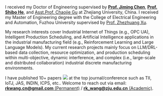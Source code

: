 I  received my Doctor of Engineering supervised by [**Prof. Jiming Chen**](https://person.zju.edu.cn/jmchen), [**Prof. Shibo He**](https://person.zju.edu.cn/shibohe/683161.html), and [Asst.Prof. Chaojie Gu](https://person.zju.edu.cn/gucj) at Zhejiang University, China. 
I received my Master of Engineering degree with the College of Electrical Engineering and Automation, Fuzhou University supervised by [Prof. Zhezhuang Xu](https://dqxy.fzu.edu.cn/info/1010/3365.htm).

My research interests cover Industrial Internet of Things (e.g., OPC UA), Intelligent Production Scheduling, and Artificial Intelligence applications in the industrial manufacturing field (e.g., Reinforcement Learning and Large Language Models).
My current research projects mainly focus on LLM/DRL-based data collection, resource optimization, and production scheduling within multi-objective, dynamic interference, and complex (i.e., large-scale and distributed collaboration) industrial discrete manufacturing environments.

I have published 10+ papers <a href='https://scholar.google.com/citations?user=l-zF-W0AAAAJ'><img src="https://img.shields.io/endpoint?logo=Google%20Scholar&url=https%3A%2F%2Fcdn.jsdelivr.net%2Fgh%2FRKWin93%2FRKWin93.github.io@google-scholar-stats%2Fgs_data_shieldsio.json&labelColor=f6f6f6&color=9cf&style=flat&label=citations"></a> at the top journal/conference such as TII, IoTJ, JAS, INDIN, ICPS, etc..
Welcome to reach out via email: [**rkwang.cn@gmail.com** (Permanent)](mailto:rkwang.cn@gmail.com) / [**rk_wang@zju.edu.cn** (Academic)](mailto:rk_wang@zju.edu.cn).

<!-- https://cdn.jsdelivr.net/gh/RKWin93/RKWin93.github.io@google-scholar-stats/gs_data_shieldsio.json -->

<!-- CDN jsDelivr来远程访问我的git的citation的分支的json文件进行显示。注意对链接URL进行编码。citation的分支是按照readme指导完成。在此repo的setting里边的secret的action选项中new repo secret新建谷歌学术ID变量，然后enable repo的action，自动在main分支中新建分支进行更新 -->

<!--
Configure the google scholar citation crawler:
Find your google scholar ID in the url of your google scholar page (e.g., https://scholar.google.com/citations?user=SCHOLAR_ID), where SCHOLAR_ID is your google scholar ID.
Set GOOGLE_SCHOLAR_ID variable to your google scholar ID in Settings -> Secrets -> Actions -> New repository secret of the REPO website with name=GOOGLE_SCHOLAR_ID and value=SCHOLAR_ID.
Click the Action of the REPO website and enable the workflows by clicking "I understand my workflows, go ahead and enable them". This github action will generate google scholar citation stats data gs_data.json in google-scholar-stats branch of your REPO. When you update your main branch, this action will be triggered. This action will also be trigger 08:00 UTC everyday.

参考：
<a href='https://scholar.google.com/citations?user=4FA6C0AAAAAJ'><img src="https://img.shields.io/endpoint?logo=Google%20Scholar&url=https%3A%2F%2Fcdn.jsdelivr.net%2Fgh%2FRayeRen%2Frayeren.github.io@google-scholar-stats%2Fgs_data_shieldsio.json&labelColor=f6f6f6&color=9cf&style=flat&label=citations"></a>
-->

<!-- I have published more than 100 papers at the top international AI conferences with total <a href='https://scholar.google.com/citations?user=DhtAFkwAAAAJ'>google scholar citations <strong><span id='total_cit'>260000+</span></strong></a> (You can also use google scholar badge <a href='https://scholar.google.com/citations?user=DhtAFkwAAAAJ'><img src="https://img.shields.io/endpoint?url={{ url | url_encode }}&logo=Google%20Scholar&labelColor=f6f6f6&color=9cf&style=flat&label=citations"></a>).
 -->
